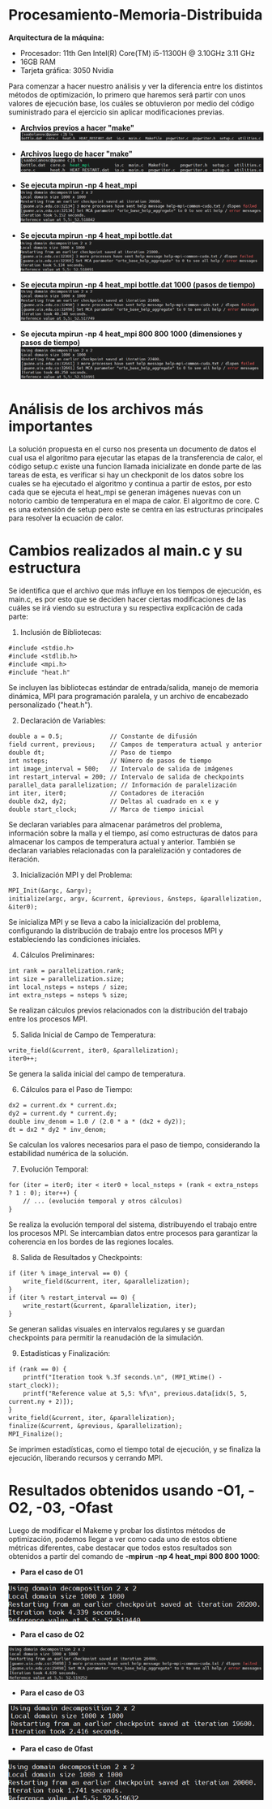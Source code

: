# Procesamiento-Memoria-Distribuida

**Arquitectura de la máquina:**

- Procesador: 11th Gen Intel(R) Core(TM) i5-11300H @ 3.10GHz   3.11 GHz
- 16GB RAM
- Tarjeta gráfica: 3050 Nvidia

Para comenzar a hacer nuestro análisis y ver la diferencia entre los distintos métodos de optimización, lo primero que haremos será partir con unos valores de ejecución base, los cuáles se obtuvieron por medio del código suministrado para el ejercicio sin aplicar modificaciones previas.

- **Archvios previos a hacer "make"**
![](imgs/Archivos.png)

- **Archivos luego de hacer "make"**
![](https://github.com/Sntgo22/Procesamiento-Memoria-Distribuida/blob/main/imgs/Archivos%20post%20make.png)

- **Se ejecuta mpirun -np 4 heat_mpi**
![](https://github.com/Sntgo22/Procesamiento-Memoria-Distribuida/blob/main/imgs/1.png)

- **Se ejecuta mpirun -np 4 heat_mpi bottle.dat**
![](https://github.com/Sntgo22/Procesamiento-Memoria-Distribuida/blob/main/imgs/2.png)

- **Se ejecuta mpirun -np 4 heat_mpi bottle.dat 1000 (pasos de tiempo)**
![](https://github.com/Sntgo22/Procesamiento-Memoria-Distribuida/blob/main/imgs/3.png)

- **Se ejecuta mpirun -np 4 heat_mpi 800 800 1000 (dimensiones y pasos de tiempo)**
![](https://github.com/Sntgo22/Procesamiento-Memoria-Distribuida/blob/main/imgs/4.png)

# Análisis de los archivos más importantes
La solución propuesta en el curso nos presenta un documento de datos el cual usa el algoritmo para ejecutar las etapas de la transferencia de calor, el código setup.c existe una funcion llamada inicializate en donde parte de las tareas de esta, es verificar si hay un checkponit de los datos sobre los cuales se ha ejecutado el algoritmo y continua a partir de estos, por esto cada que se ejecuta el  heat_mpi se generan imágenes nuevas con un notorio cambio de temperatura en el mapa de calor. El algoritmo de core. C es una extensión de setup pero este se centra en las estructuras principales para resolver la ecuación de calor.

# Cambios realizados al main.c y su estructura
Se identifica que el archivo que más influye en los tiempos de ejecución, es main.c, es por esto que se deciden hacer ciertas modificaciones de las cuáles se irá viendo su estructura y su respectiva explicación de cada parte:

1. Inclusión de Bibliotecas:
````
#include <stdio.h>
#include <stdlib.h>
#include <mpi.h>
#include "heat.h"
````
Se incluyen las bibliotecas estándar de entrada/salida, manejo de memoria dinámica, MPI para programación paralela, y un archivo de encabezado personalizado ("heat.h").

2. Declaración de Variables:
````
double a = 0.5;             // Constante de difusión
field current, previous;    // Campos de temperatura actual y anterior
double dt;                  // Paso de tiempo
int nsteps;                 // Número de pasos de tiempo
int image_interval = 500;   // Intervalo de salida de imágenes
int restart_interval = 200; // Intervalo de salida de checkpoints
parallel_data parallelization; // Información de paralelización
int iter, iter0;            // Contadores de iteración
double dx2, dy2;            // Deltas al cuadrado en x e y
double start_clock;         // Marca de tiempo inicial
````
Se declaran variables para almacenar parámetros del problema, información sobre la malla y el tiempo, así como estructuras de datos para almacenar los campos de temperatura actual y anterior. También se declaran variables relacionadas con la paralelización y contadores de iteración.

3. Inicialización MPI y del Problema:
````
MPI_Init(&argc, &argv);
initialize(argc, argv, &current, &previous, &nsteps, &parallelization, &iter0);
````
Se inicializa MPI y se lleva a cabo la inicialización del problema, configurando la distribución de trabajo entre los procesos MPI y estableciendo las condiciones iniciales.

4. Cálculos Preliminares:
````
int rank = parallelization.rank;
int size = parallelization.size;
int local_nsteps = nsteps / size;
int extra_nsteps = nsteps % size;
````
Se realizan cálculos previos relacionados con la distribución del trabajo entre los procesos MPI.

5. Salida Inicial de Campo de Temperatura:
````
write_field(&current, iter0, &parallelization);
iter0++;
````
Se genera la salida inicial del campo de temperatura.

6. Cálculos para el Paso de Tiempo:
````
dx2 = current.dx * current.dx;
dy2 = current.dy * current.dy;
double inv_denom = 1.0 / (2.0 * a * (dx2 + dy2));
dt = dx2 * dy2 * inv_denom;
````
Se calculan los valores necesarios para el paso de tiempo, considerando la estabilidad numérica de la solución.

7. Evolución Temporal:
````
for (iter = iter0; iter < iter0 + local_nsteps + (rank < extra_nsteps ? 1 : 0); iter++) {
    // ... (evolución temporal y otros cálculos)
}
````
Se realiza la evolución temporal del sistema, distribuyendo el trabajo entre los procesos MPI. Se intercambian datos entre procesos para garantizar la coherencia en los bordes de las regiones locales.

8. Salida de Resultados y Checkpoints:
````
if (iter % image_interval == 0) {
    write_field(&current, iter, &parallelization);
}
if (iter % restart_interval == 0) {
    write_restart(&current, &parallelization, iter);
}
````
Se generan salidas visuales en intervalos regulares y se guardan checkpoints para permitir la reanudación de la simulación.

9. Estadísticas y Finalización:
````
if (rank == 0) {
    printf("Iteration took %.3f seconds.\n", (MPI_Wtime() - start_clock));
    printf("Reference value at 5,5: %f\n", previous.data[idx(5, 5, current.ny + 2)]);
}
write_field(&current, iter, &parallelization);
finalize(&current, &previous, &parallelization);
MPI_Finalize();
````
Se imprimen estadísticas, como el tiempo total de ejecución, y se finaliza la ejecución, liberando recursos y cerrando MPI.

# Resultados obtenidos usando -O1, -O2, -03, -Ofast

Luego de modificar el Makeme y probar los distintos métodos de optimización, podemos llegar a ver como cada uno de estos obtiene métricas diferentes, cabe destacar que todos estos resultados son obtenidos a partir del comando de **-mpirun -np 4 heat_mpi 800 800 1000**:

- **Para el caso de O1**

![](https://github.com/Sntgo22/Procesamiento-Memoria-Distribuida/blob/main/imgs/usando%20-01.png)

- **Para el caso de O2**

![](https://github.com/Sntgo22/Procesamiento-Memoria-Distribuida/blob/main/imgs/usando%20-02.png)

- **Para el caso de O3**

![](https://github.com/Sntgo22/Procesamiento-Memoria-Distribuida/blob/main/imgs/usando%20-03.png)

- **Para el caso de Ofast**

![](https://github.com/Sntgo22/Procesamiento-Memoria-Distribuida/blob/main/imgs/usando%20-0fast%20.png)
